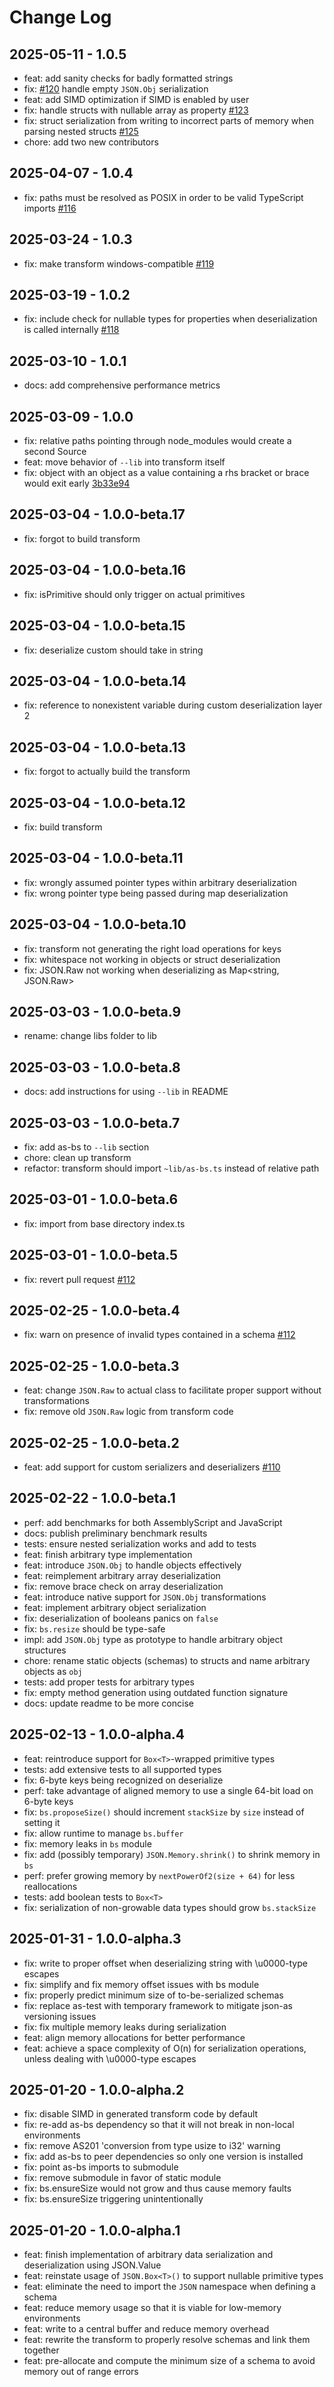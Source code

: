 # Change Log

## 2025-05-11 - 1.0.5

- feat: add sanity checks for badly formatted strings
- fix: [#120](https://github.com/JairusSW/json-as/issues/120) handle empty `JSON.Obj` serialization
- feat: add SIMD optimization if SIMD is enabled by user
- fix: handle structs with nullable array as property [#123](https://github.com/JairusSW/json-as/pull/123)
- fix: struct serialization from writing to incorrect parts of memory when parsing nested structs [#125](https://github.com/JairusSW/json-as/pull/125)
- chore: add two new contributors

## 2025-04-07 - 1.0.4

- fix: paths must be resolved as POSIX in order to be valid TypeScript imports [#116](https://github.com/JairusSW/json-as/issues/116)

## 2025-03-24 - 1.0.3

- fix: make transform windows-compatible [#119](https://github.com/JairusSW/json-as/issues/119?reload=1)

## 2025-03-19 - 1.0.2

- fix: include check for nullable types for properties when deserialization is called internally [#118](https://github.com/JairusSW/json-as/pull/118)

## 2025-03-10 - 1.0.1

- docs: add comprehensive performance metrics

## 2025-03-09 - 1.0.0

- fix: relative paths pointing through node_modules would create a second Source
- feat: move behavior of `--lib` into transform itself
- fix: object with an object as a value containing a rhs bracket or brace would exit early [3b33e94](https://github.com/JairusSW/json-as/commit/3b33e9414dc04779d22d65272863372fcd7af4a6)

## 2025-03-04 - 1.0.0-beta.17

- fix: forgot to build transform

## 2025-03-04 - 1.0.0-beta.16

- fix: isPrimitive should only trigger on actual primitives

## 2025-03-04 - 1.0.0-beta.15

- fix: deserialize custom should take in string

## 2025-03-04 - 1.0.0-beta.14

- fix: reference to nonexistent variable during custom deserialization layer 2

## 2025-03-04 - 1.0.0-beta.13

- fix: forgot to actually build the transform

## 2025-03-04 - 1.0.0-beta.12

- fix: build transform

## 2025-03-04 - 1.0.0-beta.11

- fix: wrongly assumed pointer types within arbitrary deserialization
- fix: wrong pointer type being passed during map deserialization

## 2025-03-04 - 1.0.0-beta.10

- fix: transform not generating the right load operations for keys
- fix: whitespace not working in objects or struct deserialization
- fix: JSON.Raw not working when deserializing as Map<string, JSON.Raw>

## 2025-03-03 - 1.0.0-beta.9

- rename: change libs folder to lib

## 2025-03-03 - 1.0.0-beta.8

- docs: add instructions for using `--lib` in README

## 2025-03-03 - 1.0.0-beta.7

- fix: add as-bs to `--lib` section
- chore: clean up transform
- refactor: transform should import `~lib/as-bs.ts` instead of relative path

## 2025-03-01 - 1.0.0-beta.6

- fix: import from base directory index.ts

## 2025-03-01 - 1.0.0-beta.5

- fix: revert pull request [#112](https://github.com/JairusSW/json-as/pull/112)

## 2025-02-25 - 1.0.0-beta.4

- fix: warn on presence of invalid types contained in a schema [#112](https://github.com/JairusSW/json-as/pull/112)

## 2025-02-25 - 1.0.0-beta.3

- feat: change `JSON.Raw` to actual class to facilitate proper support without transformations
- fix: remove old `JSON.Raw` logic from transform code

## 2025-02-25 - 1.0.0-beta.2

- feat: add support for custom serializers and deserializers [#110](https://github.com/JairusSW/json-as/pull/110)

## 2025-02-22 - 1.0.0-beta.1

- perf: add benchmarks for both AssemblyScript and JavaScript
- docs: publish preliminary benchmark results
- tests: ensure nested serialization works and add to tests
- feat: finish arbitrary type implementation
- feat: introduce `JSON.Obj` to handle objects effectively
- feat: reimplement arbitrary array deserialization
- fix: remove brace check on array deserialization
- feat: introduce native support for `JSON.Obj` transformations
- feat: implement arbitrary object serialization
- fix: deserialization of booleans panics on `false`
- fix: `bs.resize` should be type-safe
- impl: add `JSON.Obj` type as prototype to handle arbitrary object structures
- chore: rename static objects (schemas) to structs and name arbitrary objects as `obj`
- tests: add proper tests for arbitrary types
- fix: empty method generation using outdated function signature
- docs: update readme to be more concise

## 2025-02-13 - 1.0.0-alpha.4

- feat: reintroduce support for `Box<T>`-wrapped primitive types
- tests: add extensive tests to all supported types
- fix: 6-byte keys being recognized on deserialize
- perf: take advantage of aligned memory to use a single 64-bit load on 6-byte keys
- fix: `bs.proposeSize()` should increment `stackSize` by `size` instead of setting it
- fix: allow runtime to manage `bs.buffer`
- fix: memory leaks in `bs` module
- fix: add (possibly temporary) `JSON.Memory.shrink()` to shrink memory in `bs`
- perf: prefer growing memory by `nextPowerOf2(size + 64)` for less reallocations
- tests: add boolean tests to `Box<T>`
- fix: serialization of non-growable data types should grow `bs.stackSize`

## 2025-01-31 - 1.0.0-alpha.3

- fix: write to proper offset when deserializing string with \u0000-type escapes
- fix: simplify and fix memory offset issues with bs module
- fix: properly predict minimum size of to-be-serialized schemas
- fix: replace as-test with temporary framework to mitigate json-as versioning issues
- fix: fix multiple memory leaks during serialization
- feat: align memory allocations for better performance
- feat: achieve a space complexity of O(n) for serialization operations, unless dealing with \u0000-type escapes

## 2025-01-20 - 1.0.0-alpha.2

- fix: disable SIMD in generated transform code by default
- fix: re-add as-bs dependency so that it will not break in non-local environments
- fix: remove AS201 'conversion from type usize to i32' warning
- fix: add as-bs to peer dependencies so only one version is installed
- fix: point as-bs imports to submodule
- fix: remove submodule in favor of static module
- fix: bs.ensureSize would not grow and thus cause memory faults
- fix: bs.ensureSize triggering unintentionally

## 2025-01-20 - 1.0.0-alpha.1

- feat: finish implementation of arbitrary data serialization and deserialization using JSON.Value
- feat: reinstate usage of `JSON.Box<T>()` to support nullable primitive types
- feat: eliminate the need to import the `JSON` namespace when defining a schema
- feat: reduce memory usage so that it is viable for low-memory environments
- feat: write to a central buffer and reduce memory overhead
- feat: rewrite the transform to properly resolve schemas and link them together
- feat: pre-allocate and compute the minimum size of a schema to avoid memory out of range errors
